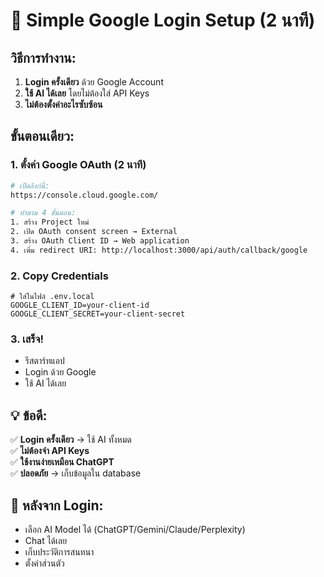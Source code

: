 # 🚀 Simple Google Login Setup (2 นาที)

## วิธีการทำงาน:
1. **Login ครั้งเดียว** ด้วย Google Account
2. **ใช้ AI ได้เลย** โดยไม่ต้องใส่ API Keys
3. **ไม่ต้องตั้งค่าอะไรซับซ้อน**

## ขั้นตอนเดียว:

### 1. ตั้งค่า Google OAuth (2 นาที)
```bash
# เปิดลิงก์นี้:
https://console.cloud.google.com/

# ทำตาม 4 ขั้นตอน:
1. สร้าง Project ใหม่
2. เปิด OAuth consent screen → External
3. สร้าง OAuth Client ID → Web application
4. เพิ่ม redirect URI: http://localhost:3000/api/auth/callback/google
```

### 2. Copy Credentials
```env
# ใส่ในไฟล์ .env.local
GOOGLE_CLIENT_ID=your-client-id
GOOGLE_CLIENT_SECRET=your-client-secret
```

### 3. เสร็จ!
- รีสตาร์ทแอป
- Login ด้วย Google
- ใช้ AI ได้เลย

## 💡 ข้อดี:
✅ **Login ครั้งเดียว** → ใช้ AI ทั้งหมด  
✅ **ไม่ต้องจำ API Keys**  
✅ **ใช้งานง่ายเหมือน ChatGPT**  
✅ **ปลอดภัย** → เก็บข้อมูลใน database  

## 🎯 หลังจาก Login:
- เลือก AI Model ได้ (ChatGPT/Gemini/Claude/Perplexity)
- Chat ได้เลย
- เก็บประวัติการสนทนา
- ตั้งค่าส่วนตัว
